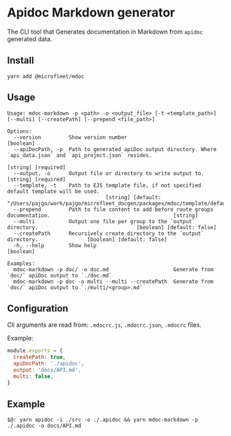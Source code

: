 # Apidoc Markdown generator

The CLI tool that Generates documentation in Markdown from `apidoc` generated data.

## Install
`yarn add @microfleet/mdoc`


## Usage

```console
Usage: mdoc-markdown -p <path> -o <output_file> [-t <template_path>] [--multi] [--createPath] [--prepend <file_path>]

Options:
  --version         Show version number                                                                                  [boolean]
  --apiDocPath, -p  Path to generated apiDoc output directory. Where `api_data.json` and `api_project.json` resides.
                                                                                                               [string] [required]
  --output, -o      Output file or directory to write output to.                                               [string] [required]
  --template, -t    Path to EJS template file, if not specified default template will be used.
                                [string] [default: "/Users/pajgo/work/pajgo/microfleet_docgen/packages/mdoc/template/default.ejs"]
  --prepend         Path to file content to add before route groups documentation.                                        [string]
  --multi           Output one file per group to the `output` directory.                                [boolean] [default: false]
  --createPath      Recursively create directory to the `output` directory.                [boolean] [default: false]
  -h, --help        Show help                                                                                            [boolean]

Examples:
  mdoc-markdown -p doc/ -o doc.md                     Generate from `doc/` apiDoc output to `./doc.md`
  mdoc-markdown -p doc -o multi --multi --createPath  Generate from `doc/` apiDoc output to `./multi/<group>.md`
```

## Configuration
Cli arguments are read from: `.mdocrc.js`, `.mdocrc.json`, `.mdocrc` files.

Example:

```javascript
module.exports = {
  createPath: true,
  apiDocPath: './apidoc',
  output: 'docs/API.md',
  multi: false,
}
```

## Example

```console
$@: yarn apidoc -i ./src -o ./.apidoc && yarn mdoc-markdown -p ./.apidoc -o docs/API.md
```
